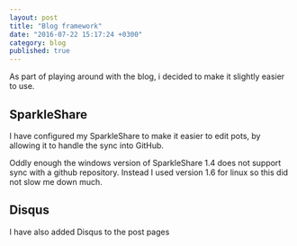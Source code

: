 ```yaml
---
layout: post
title: "Blog framework"
date: "2016-07-22 15:17:24 +0300"
category: blog
published: true
---
```

As part of playing around with the blog, i decided to make it slightly easier to use.

## SparkleShare

I have configured my SparkleShare to make it easier to edit pots, by allowing it to handle the sync into GitHub.

Oddly enough the windows version of SparkleShare 1.4 does not support sync with a github repository.
Instead I used version 1.6 for linux so this did not slow me down much.

## Disqus

I have also added Disqus to the post pages
